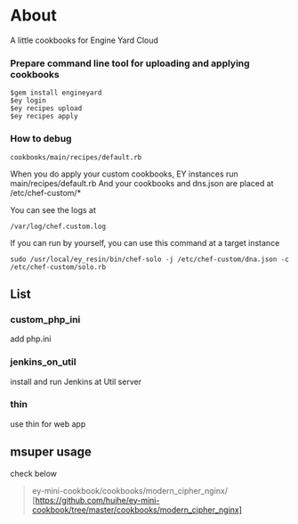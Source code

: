 About
=======

A little cookbooks for Engine Yard Cloud


### Prepare command line tool for uploading and applying cookbooks

```
$gem install engineyard
$ey login
$ey recipes upload
$ey recipes apply 
```

### How to debug

```
cookbooks/main/recipes/default.rb
```

When you do apply your custom cookbooks, EY instances run main/recipes/default.rb
And your cookbooks and dns.json are placed at /etc/chef-custom/*

You can see the logs at

```
/var/log/chef.custom.log
```

If you can run by yourself, you can use this command at a target instance

```
sudo /usr/local/ey_resin/bin/chef-solo -j /etc/chef-custom/dna.json -c /etc/chef-custom/solo.rb
```


List
--------

### custom_php_ini

add php.ini

### jenkins_on_util

install and run Jenkins at Util server

### thin

use thin for web app

msuper usage
--------------
check below
> ey-mini-cookbook/cookbooks/modern_cipher_nginx/ [https://github.com/huihe/ey-mini-cookbook/tree/master/cookbooks/modern_cipher_nginx]
